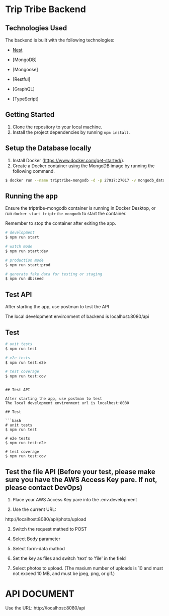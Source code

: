 # Trip Tribe Backend

## Technologies Used

The backend is built with the following technologies:

- [Nest](https://github.com/nestjs/nest)
- [MongoDB]
- [Mongoose]

- [Restful]
- [GraphQL]
- [TypeScript]

## Getting Started

1. Clone the repository to your local machine.
2. Install the project dependencies by running `npm install`.

## Setup the Database locally

1. Install Docker (https://www.docker.com/get-started/).
2. Create a Docker container using the MongoDB image by running the following command.

```bash
$ docker run --name triptribe-mongodb -d -p 27017:27017 -v mongodb_data:/data/db mongo

```

## Running the app

Ensure the triptribe-mongodb container is running in Docker Desktop,
or run `docker start triptribe-mongodb` to start the container.

Remember to stop the container after exiting the app.

```bash
# development
$ npm run start

# watch mode
$ npm run start:dev

# production mode
$ npm run start:prod

# generate fake data for testing or staging
$ npm run db:seed
```

## Test API

After starting the app, use postman to test the API

The local development environment of backend is localhost:8080/api

## Test

```bash
# unit tests
$ npm run test

# e2e tests
$ npm run test:e2e

# test coverage
$ npm run test:cov
```

````

## Test API

After starting the app, use postman to test
The local development environment url is localhost:8080

## Test

```bash
# unit tests
$ npm run test

# e2e tests
$ npm run test:e2e

# test coverage
$ npm run test:cov
````

## Test the file API (Before your test, please make sure you have the AWS Access Key pare. If not, please contact DevOps)

1. Place your AWS Access Key pare into the .env.development

2. Use the current URL:

http://localhost:8080/api/photo/upload

3. Switch the request mathed to POST

4. Select Body parameter

5. Select form-data mathod

6. Set the key as files and switch 'text' to 'file' in the field

7. Select photos to upload. (The maxium number of uploads is 10 and must not exceed 10 MB, and must be jpeg, png, or gif.)

# API DOCUMENT

Use the URL: http://localhost:8080/api

